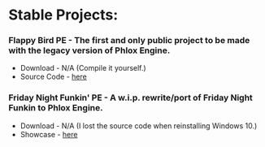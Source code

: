 # Stable Projects:

### Flappy Bird PE - The first and only public project to be made with the legacy version of Phlox Engine.

* Download - N/A (Compile it yourself.)
* Source Code - [here](https://github.com/PhloxEngine/PhloxEngine-Projects/tree/main/Stable_Projects/FlappyBirdPE)

### Friday Night Funkin' PE - A w.i.p. rewrite/port of Friday Night Funkin to Phlox Engine.

* Download - N/A (I lost the source code when reinstalling Windows 10.)
* Showcase - [here](https://x.com/yophlox/status/1873740467822899378)